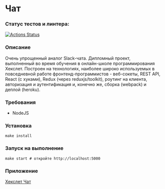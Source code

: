 # Чат

### Статус тестов и линтера:
[![Actions Status](https://github.com/elisad5791/frontend-project-lvl4/workflows/hexlet-check/badge.svg)](https://github.com/elisad5791/frontend-project-lvl4/actions)


### Описание

Очень упрощенный аналог Slack-чата. Дипломный проект, выполненный во время обучения в онлайн-школе программирования Хекслет. Построен на технологиях, наиболее широко используемых в повседневной работе фронтенд-программистов - веб-сокеты, REST API, React (с хуками), Redux (через reduxjs/toolkit), роутинг на клиента, авторизация и аутентификация и, конечно же, сборка (webpack) и деплой (heroku).

### Требования

- NodeJS

### Установка

    make install

### Запуск на выполнение

    make start # откройте http://localhost:5000

### Приложение

[Хекслет Чат](https://radiant-mountain-67518.herokuapp.com/)